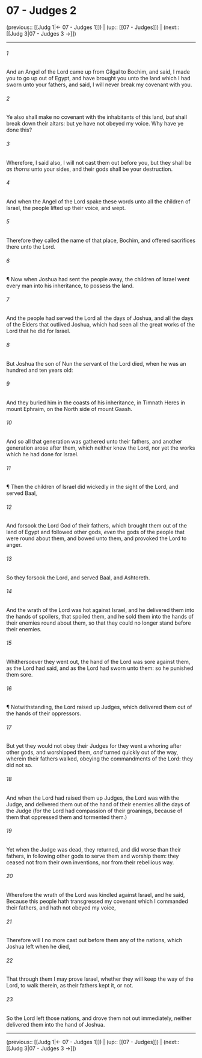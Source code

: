 # 07 - Judges 2

(previous:: [[Judg 1|← 07 - Judges 1]]) | (up:: [[07 - Judges]]) | (next:: [[Judg 3|07 - Judges 3 →]])

***


###### 1 
And an Angel of the Lord came up from Gilgal to Bochim, and said, I made you to go up out of Egypt, and have brought you unto the land which I had sworn unto your fathers, and said, I will never break my covenant with you. 

###### 2 
Ye also shall make no covenant with the inhabitants of this land, _but_ shall break down their altars: but ye have not obeyed my voice. Why have ye done this? 

###### 3 
Wherefore, I said also, I will not cast them out before you, but they shall be _as thorns_ unto your sides, and their gods shall be your destruction. 

###### 4 
And when the Angel of the Lord spake these words unto all the children of Israel, the people lifted up their voice, and wept. 

###### 5 
Therefore they called the name of that place, Bochim, and offered sacrifices there unto the Lord. 

###### 6 
¶ Now when Joshua had sent the people away, the children of Israel went every man into his inheritance, to possess the land. 

###### 7 
And the people had served the Lord all the days of Joshua, and all the days of the Elders that outlived Joshua, which had seen all the great works of the Lord that he did for Israel. 

###### 8 
But Joshua the son of Nun the servant of the Lord died, when he was an hundred and ten years old: 

###### 9 
And they buried him in the coasts of his inheritance, in Timnath Heres in mount Ephraim, on the North side of mount Gaash. 

###### 10 
And so all that generation was gathered unto their fathers, and another generation arose after them, which neither knew the Lord, nor yet the works which he had done for Israel. 

###### 11 
¶ Then the children of Israel did wickedly in the sight of the Lord, and served Baal, 

###### 12 
And forsook the Lord God of their fathers, which brought them out of the land of Egypt and followed other gods, _even_ the gods of the people that were round about them, and bowed unto them, and provoked the Lord to anger. 

###### 13 
So they forsook the Lord, and served Baal, and Ashtoreth. 

###### 14 
And the wrath of the Lord was hot against Israel, and he delivered them into the hands of spoilers, that spoiled them, and he sold them into the hands of their enemies round about them, so that they could no longer stand before their enemies. 

###### 15 
Whithersoever they went out, the hand of the Lord was sore against them, as the Lord had said, and as the Lord had sworn unto them: so he punished them sore. 

###### 16 
¶ Notwithstanding, the Lord raised up Judges, which delivered them out of the hands of their oppressors. 

###### 17 
But yet they would not obey their Judges for they went a whoring after other gods, and worshipped them, _and_ turned quickly out of the way, wherein their fathers walked, obeying the commandments of the Lord: they did not so. 

###### 18 
And when the Lord had raised them up Judges, the Lord was with the Judge, and delivered them out of the hand of their enemies all the days of the Judge (for the Lord had compassion of their groanings, because of them that oppressed them and tormented them.) 

###### 19 
Yet when the Judge was dead, they returned, and did worse than their fathers, in following other gods to serve them and worship them: they ceased not from their own inventions, nor from their rebellious way. 

###### 20 
Wherefore the wrath of the Lord was kindled against Israel, and he said, Because this people hath transgressed my covenant which I commanded their fathers, and hath not obeyed my voice, 

###### 21 
Therefore will I no more cast out before them any of the nations, which Joshua left when he died, 

###### 22 
That through them I may prove Israel, whether they will keep the way of the Lord, to walk therein, as their fathers kept it, or not. 

###### 23 
So the Lord left those nations, and drove them not out immediately, neither delivered them into the hand of Joshua.

***

(previous:: [[Judg 1|← 07 - Judges 1]]) | (up:: [[07 - Judges]]) | (next:: [[Judg 3|07 - Judges 3 →]])
